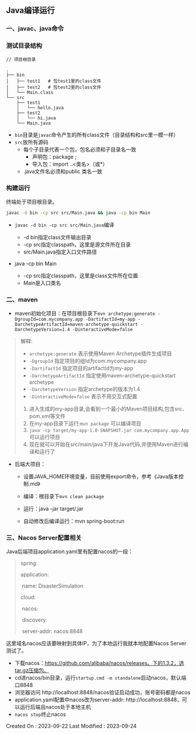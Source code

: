 ## Java编译运行



### 一、javac、java命令



### 测试目录结构

```
// 项目根目录

.
├── bin
│   ├── test1	# 包test1里的class文件
│   ├── test2	# 包test2里的class文件
│   └── Main.class
└── src
    ├── test1
    │   └── hello.java
    ├── test2
    │   └── hi.java
    └── Main.java

```

- `bin`目录是`javac`命令产生的所有class文件（目录结构和src里一模一样）
- `src`放所有源码
  - 每个子目录代表一个包，包名必须和子目录名一致
    - 声明包：package <name>;
    - 导入包：import <p1>.<p2>.<类名>（或*）
  - .java文件名必须和public 类名一致



### 构建运行

终端处于项目根目录。

```sh
javac -d bin -cp src src/Main.java && java -cp bin Main
```

- `javac -d bin -cp src src/Main.java`编译
  - -d bin指定class文件输出目录
  - -cp src指定classpath，这里是源文件所在目录
  - src/Main.java指定入口文件路径

- java -cp bin Main
  - -cp src指定classpath，这里是class文件所在位置
  - Main是入口类名





### 二、maven

- maven初始化项目：在项目根目录下`mvn archetype:generate -DgroupId=com.mycompany.app -DartifactId=my-app -DarchetypeArtifactId=maven-archetype-quickstart -DarchetypeVersion=1.4 -DinteractiveMode=false`

> 解释:
>
> - `archetype:generate` 表示使用Maven Archetype插件生成项目
> - `-DgroupId` 指定项目的组Id为com.mycompany.app
> - `-DartifactId` 指定项目的artifactId为my-app
> - `-DarchetypeArtifactId` 指定使用maven-archetype-quickstart archetype
> - `-DarchetypeVersion` 指定archetype的版本为1.4
> - `-DinteractiveMode=false` 表示不用交互式配置
>
> 1. 进入生成的my-app目录,会看到一个最小的Maven项目结构,包含src、pom.xml等文件
> 2. 在my-app目录下运行:`mvn package` 可以编译项目
> 3. `java -cp target/my-app-1.0-SNAPSHOT.jar com.mycompany.app.App` 可以运行项目
> 4. 现在就可以开始在src/main/java下开发Java代码,并使用Maven进行编译和运行了

- 后端大项目：

  - 设置JAVA_HOME环境变量，目前使用export命令，参考《Java版本控制.md》

  - 编译：根目录下`mvn clean package`

  - 运行：java -jar target/<jar-file-name>.jar

  - 自动修改后编译运行：mvn spring-boot:run



### 三、Nacos Server配置相关

Java后端项目application.yaml里有配置nacos的一段：

> spring:
>
>   application:
>
> ​    name: DisasterSimulation
>
>   cloud:
>
> ​    nacos:
>
> ​      discovery:
>
> ​        server-addr: nacos:8848

这里域名nacos应该要映射到具体IP，为了本地运行我就本地配置Nacos Server测试了。

- 下载nacos：https://github.com/alibaba/nacos/releases。下的1.3.2，选tar.gz压缩包。
- cd进nacos/bin目录，运行`startup.cmd -m standalone`启动nacos，默认端口8848
- 浏览器访问 http://localhost:8848/nacos验证启动成功，账号密码都是nacos
- application.yaml配置中nacos改为server-addr: http://localhost:8848，可以运行后端且nacos处于本地主机
- `nacos stop`终止nacos






Created On : 2023-09-22
Last Modified : 2023-09-24